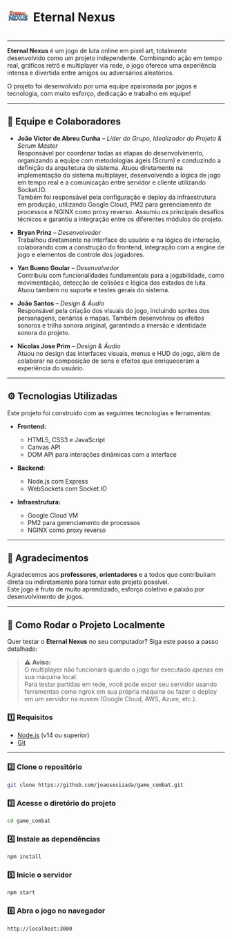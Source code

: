 <div style="display: flex; align-items: center;">

  <!-- Logo com margem à direita -->
  <img
    src="public/imgs/assets/logo.png"
    alt="Logo do Eternal Nexus"
    width="50"
    style="margin-right: 10px;"
  />

  <h1 style="margin: 0;">Eternal Nexus</h1>

</div>
<hr />

**Eternal Nexus** é um jogo de luta online em pixel art, totalmente desenvolvido como um projeto independente. Combinando ação em tempo real, gráficos retrô e multiplayer via rede, o jogo oferece uma experiência intensa e divertida entre amigos ou adversários aleatórios.  

O projeto foi desenvolvido por uma equipe apaixonada por jogos e tecnologia, com muito esforço, dedicação e trabalho em equipe!

---

## 👥 Equipe e Colaboradores

- **João Victor de Abreu Cunha** – *Líder do Grupo, Idealizador do Projeto & Scrum Master*  
  Responsável por coordenar todas as etapas do desenvolvimento, organizando a equipe com metodologias ágeis (Scrum) e conduzindo a definição da arquitetura do sistema. Atuou diretamente na implementação do sistema multiplayer, desenvolvendo a lógica de jogo em tempo real e a comunicação entre servidor e cliente utilizando Socket.IO.  
  Também foi responsável pela configuração e deploy da infraestrutura em produção, utilizando Google Cloud, PM2 para gerenciamento de processos e NGINX como proxy reverso. Assumiu os principais desafios técnicos e garantiu a integração entre os diferentes módulos do projeto.

- **Bryan Prinz** – *Desenvolvedor*  
  Trabalhou diretamente na interface do usuário e na lógica de interação, colaborando com a construção do frontend, integração com a engine de jogo e elementos de controle dos jogadores.

- **Yan Bueno Goular** – *Desenvolvedor*  
  Contribuiu com funcionalidades fundamentais para a jogabilidade, como movimentação, detecção de colisões e lógica dos estados de luta. Atuou também no suporte e testes gerais do sistema.

- **João Santos** – *Design & Áudio*  
  Responsável pela criação dos visuais do jogo, incluindo sprites dos personagens, cenários e mapas. Também desenvolveu os efeitos sonoros e trilha sonora original, garantindo a imersão e identidade sonora do projeto.

- **Nicolas Jose Prim** – *Design & Áudio*  
  Atuou no design das interfaces visuais, menus e HUD do jogo, além de colaborar na composição de sons e efeitos que enriqueceram a experiência do usuário.

---

## ⚙️ Tecnologias Utilizadas

Este projeto foi construído com as seguintes tecnologias e ferramentas:

- **Frontend:**
  - HTML5, CSS3 e JavaScript
  - Canvas API
  - DOM API para interações dinâmicas com a interface

- **Backend:**
  - Node.js com Express
  - WebSockets com Socket.IO

- **Infraestrutura:**
  - Google Cloud VM
  - PM2 para gerenciamento de processos
  - NGINX como proxy reverso

---

## 🙏 Agradecimentos

Agradecemos aos **professores, orientadores** e a todos que contribuíram direta ou indiretamente para tornar este projeto possível.  
Este jogo é fruto de muito aprendizado, esforço coletivo e paixão por desenvolvimento de jogos.

---

## 🚀 Como Rodar o Projeto Localmente

Quer testar o **Eternal Nexus** no seu computador? Siga este passo a passo detalhado:

> ⚠️ **Aviso:**  
> O multiplayer não funcionará quando o jogo for executado apenas em sua máquina local.  
> Para testar partidas em rede, você pode expor seu servidor usando ferramentas como ngrok em sua própria máquina ou fazer o deploy em um servidor na nuvem (Google Cloud, AWS, Azure, etc.).

### 1️⃣ Requisitos

- [Node.js](https://nodejs.org/) (v14 ou superior)  
- [Git](https://git-scm.com/)

---

### 2️⃣ Clone o repositório

```bash
git clone https://github.com/joaosesizada/game_combat.git
```

### 3️⃣ Acesse o diretório do projeto

```bash
cd game_combat
```

### 4️⃣ Instale as dependências

```bash
npm install
```

### 5️⃣ Inicie o servidor

```bash
npm start
```

### 6️⃣ Abra o jogo no navegador

```bash
http://localhost:3000
```

